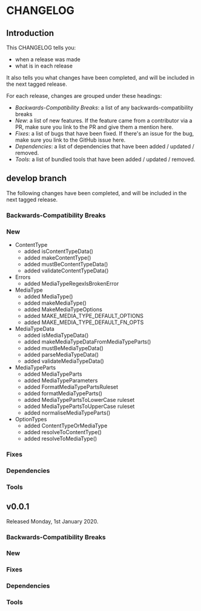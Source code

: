 # CHANGELOG

## Introduction

This CHANGELOG tells you:

* when a release was made
* what is in each release

It also tells you what changes have been completed, and will be included in the next tagged release.

For each release, changes are grouped under these headings:

* _Backwards-Compatibility Breaks_: a list of any backwards-compatibility breaks
* _New_: a list of new features. If the feature came from a contributor via a PR, make sure you link to the PR and give them a mention here.
* _Fixes_: a list of bugs that have been fixed. If there's an issue for the bug, make sure you link to the GitHub issue here.
* _Dependencies_: a list of dependencies that have been added / updated / removed.
* _Tools_: a list of bundled tools that have been added / updated / removed.

## develop branch

The following changes have been completed, and will be included in the next tagged release.

### Backwards-Compatibility Breaks

### New

* ContentType
  - added isContentTypeData()
  - added makeContentType()
  - added mustBeContentTypeData()
  - added validateContentTypeData()
* Errors
  - added MediaTypeRegexIsBrokenError
* MediaType
  - added MediaType()
  - added makeMediaType()
  - added MakeMediaTypeOptions
  - added MAKE_MEDIA_TYPE_DEFAULT_OPTIONS
  - added MAKE_MEDIA_TYPE_DEFAULT_FN_OPTS
* MediaTypeData
  - added isMediaTypeData()
  - added makeMediaTypeDataFromMediaTypeParts()
  - added mustBeMediaTypeData()
  - added parseMediaTypeData()
  - added validateMediaTypeData()
* MediaTypeParts
  - added MediaTypeParts
  - added MediaTypeParameters
  - added FormatMediaTypePartsRuleset
  - added formatMediaTypeParts()
  - added MediaTypePartsToLowerCase ruleset
  - added MediaTypePartsToUpperCase ruleset
  - added normaliseMediaTypeParts()
* OptionTypes
  - added ContentTypeOrMediaType
  - added resolveToContentType()
  - added resolveToMediaType()
  
### Fixes

### Dependencies

### Tools

## v0.0.1

Released Monday, 1st January 2020.

### Backwards-Compatibility Breaks

### New

### Fixes

### Dependencies

### Tools
